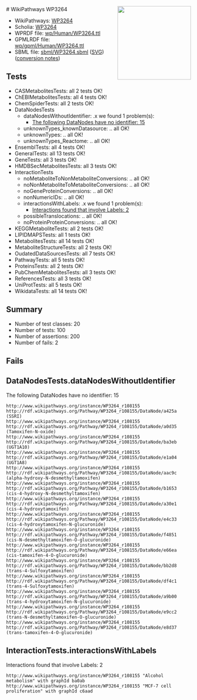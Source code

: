 <img style="float: right; width: 200px" src="../logo.png" />
# WikiPathways WP3264

* WikiPathways: [WP3264](https://identifiers.org/wikipathways:WP3264)
* Scholia: [WP3264](https://scholia.toolforge.org/wikipathways/WP3264)
* WPRDF file: [wp/Human/WP3264.ttl](../wp/Human/WP3264.ttl)
* GPMLRDF file: [wp/gpml/Human/WP3264.ttl](../wp/gpml/Human/WP3264.ttl)
* SBML file: [sbml/WP3264.sbml](../sbml/WP3264.sbml) ([SVG](../sbml/WP3264.svg)) ([conversion notes](../sbml/WP3264.txt))

## Tests
* CASMetabolitesTests: all 2 tests OK!
* ChEBIMetabolitesTests: all 4 tests OK!
* ChemSpiderTests: all 2 tests OK!
* DataNodesTests
    * dataNodesWithoutIdentifier: .x we found 1 problem(s):
        * [The following DataNodes have no identifier: 15](#8792c495)
    * unknownTypes_knownDatasource: .. all OK!
    * unknownTypes: .. all OK!
    * unknownTypes_Reactome: .. all OK!
* EnsemblTests: all 4 tests OK!
* GeneralTests: all 13 tests OK!
* GeneTests: all 3 tests OK!
* HMDBSecMetabolitesTests: all 3 tests OK!
* InteractionTests
    * noMetaboliteToNonMetaboliteConversions: .. all OK!
    * noNonMetaboliteToMetaboliteConversions: .. all OK!
    * noGeneProteinConversions: .. all OK!
    * nonNumericIDs: .. all OK!
    * interactionsWithLabels: .x we found 1 problem(s):
        * [Interactions found that involve Labels: 2](#630d2679)
    * possibleTranslocations: .. all OK!
    * noProteinProteinConversions: .. all OK!
* KEGGMetaboliteTests: all 2 tests OK!
* LIPIDMAPSTests: all 1 tests OK!
* MetabolitesTests: all 14 tests OK!
* MetaboliteStructureTests: all 2 tests OK!
* OudatedDataSourcesTests: all 7 tests OK!
* PathwayTests: all 5 tests OK!
* ProteinsTests: all 2 tests OK!
* PubChemMetabolitesTests: all 3 tests OK!
* ReferencesTests: all 3 tests OK!
* UniProtTests: all 5 tests OK!
* WikidataTests: all 14 tests OK!


## Summary

* Number of test classes: 20
* Number of tests: 100
* Number of assertions: 200
* Number of fails: 2

## Fails

<a name="8792c495" />

## DataNodesTests.dataNodesWithoutIdentifier

The following DataNodes have no identifier: 15
```
http://www.wikipathways.org/instance/WP3264_r108155 http://rdf.wikipathways.org/Pathway/WP3264_r108155/DataNode/a425a (SSRI)
http://www.wikipathways.org/instance/WP3264_r108155 http://rdf.wikipathways.org/Pathway/WP3264_r108155/DataNode/a0d35 (Tamoxifen-N-oxide)
http://www.wikipathways.org/instance/WP3264_r108155 http://rdf.wikipathways.org/Pathway/WP3264_r108155/DataNode/ba3eb (UGT1A10)
http://www.wikipathways.org/instance/WP3264_r108155 http://rdf.wikipathways.org/Pathway/WP3264_r108155/DataNode/e1a04 (UGT1A8)
http://www.wikipathways.org/instance/WP3264_r108155 http://rdf.wikipathways.org/Pathway/WP3264_r108155/DataNode/aac9c (alpha-hydroxy-N-desmethyltamoxifen)
http://www.wikipathways.org/instance/WP3264_r108155 http://rdf.wikipathways.org/Pathway/WP3264_r108155/DataNode/b1653 (cis-4-hydroxy-N-desmethyltamoxifen)
http://www.wikipathways.org/instance/WP3264_r108155 http://rdf.wikipathways.org/Pathway/WP3264_r108155/DataNode/a30e1 (cis-4-hydroxytamoxifen)
http://www.wikipathways.org/instance/WP3264_r108155 http://rdf.wikipathways.org/Pathway/WP3264_r108155/DataNode/e4c33 (cis-4-hydroxytamoxifen-N-glucuronide)
http://www.wikipathways.org/instance/WP3264_r108155 http://rdf.wikipathways.org/Pathway/WP3264_r108155/DataNode/f4851 (cis-N-desmethyltamoxifen-O-glucuronide)
http://www.wikipathways.org/instance/WP3264_r108155 http://rdf.wikipathways.org/Pathway/WP3264_r108155/DataNode/e66ea (cis-tamoxifen-4-O-glucuronide)
http://www.wikipathways.org/instance/WP3264_r108155 http://rdf.wikipathways.org/Pathway/WP3264_r108155/DataNode/bb2d8 (trans-4-Sulfoxytamoxifen)
http://www.wikipathways.org/instance/WP3264_r108155 http://rdf.wikipathways.org/Pathway/WP3264_r108155/DataNode/df4c1 (trans-4-Sulfoxytamoxifen)
http://www.wikipathways.org/instance/WP3264_r108155 http://rdf.wikipathways.org/Pathway/WP3264_r108155/DataNode/a9b00 (trans-4-hydroxytamoxifen-N-glucuronide)
http://www.wikipathways.org/instance/WP3264_r108155 http://rdf.wikipathways.org/Pathway/WP3264_r108155/DataNode/e9cc2 (trans-N-desmethyltamoxifen-O-glucuronide)
http://www.wikipathways.org/instance/WP3264_r108155 http://rdf.wikipathways.org/Pathway/WP3264_r108155/DataNode/e8d37 (trans-tamoxifen-4-O-glucuronide)
```

<a name="630d2679" />

## InteractionTests.interactionsWithLabels

Interactions found that involve Labels: 2
```
http://www.wikipathways.org/instance/WP3264_r108155 "Alcohol metabolism" with graphId ba0ab
http://www.wikipathways.org/instance/WP3264_r108155 "MCF-7 cell proliferation" with graphId c6aad
```

